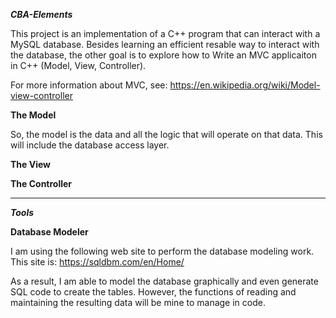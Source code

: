 ***CBA-Elements***

This project is an implementation of a C++ program that can interact with a MySQL database.  Besides learning an efficient resable way to interact with the database, the other goal is to explore how to Write an MVC applicaiton in C++ (Model, View, Controller).

For more information about MVC, see: https://en.wikipedia.org/wiki/Model-view-controller


**The Model**

So, the model is the data and all the logic that will operate on that data.  This will include the database access layer.


**The View**

**The Controller**

---

***Tools***

**Database Modeler**

I am using the following web site to perform the database modeling work.  This site is: https://sqldbm.com/en/Home/

As a result, I am able to model the database graphically and even generate SQL code to create the tables.  However, the functions of reading and maintaining the resulting data will be mine to manage in code.

